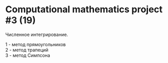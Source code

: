 # Computational mathematics project #3 (19)
Численное интегрирование.

1 - метод прямоугольников  
2 - метод трапеций  
3 - метод Симпсона
